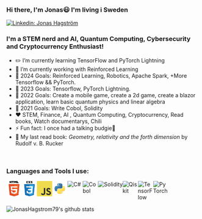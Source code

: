 
### Hi there, I'm Jonas:smiley: I'm living i Sweden


[![Linkedin: Jonas Hagström](https://img.shields.io/badge/-jonas-hagstr%C3%B6m-blue?style=flat-square&logo=Linkedin&logoColor=white&link=https://www.linkedin.com/in/jonas-hagstr%C3%B6m)](https://www.linkedin.com/in/jonas-hagstr%C3%B6m)


### I'm a STEM nerd and AI, Quantum Computing, Cybersecurity and Cryptocurrency Enthusiast!

- ✏️ I’m currently learning TensorFlow and PyTorch Lightning
- 🔭 I’m currently working with Reinforced Learning
- 🥅 2024 Goals: Reinforced Learning, Robotics, Apache Spark, +More Tensorflow && PyTorch.
- 🥅 2023 Goals: Tensorflow, PyTorch Lightning.
- 🥅 2022 Goals: Create a mobile game, create a 2d game, create a blazor application, learn basic quantum physics and linear algebra
- 🥅 2021 Goals: Write Cobol, Solidity
- ❤️ STEM, Finance, AI , Quantum Computing, Cryptocurrency, Read books, Watch documentarys, Chili
- ⚡ Fun fact: I once had a talking budgie:parrot:
- :blue_book: My last read book: *Geometry, relativity and the forth dimension* by Rudolf v. B. Rucker

<br />
<!---
[![Top Langs](https://github-readme-stats.vercel.app/api/top-langs/?username=JonasHagstrom79&langs_count=10)](https://github.com/JonasHagstrom79/github-readme-stats) --->
<!---
![image](https://github-readme-stats.vercel.app/api/top-langs/?username=JonasHagstrom79&layout=compact&langs_count=10&hide_border=true&title_color=000000&icon_color=000000&text_color=000000&bg_color=ffffff) --->

### Languages and Tools I use:
<!---
<img align="left" alt="Visual Studio" width="40px" src="https://visualstudio.microsoft.com/wp-content/uploads/2019/06/BrandVisualStudioWin2019-3.svg" />
<img align="left" alt="Pycharm" width="40px" src="https://resources.jetbrains.com/storage/products/company/brand/logos/PyCharm_icon.png" />
<img align="left" alt="Anaconda Navigator" width="40px" src="https://www.clipartmax.com/png/full/349-3490136_anaconda-icon-anaconda-python-icon.png" />
<img align="left" alt="Jupyter Notebook" width="40px" src="https://upload.wikimedia.org/wikipedia/commons/thumb/3/38/Jupyter_logo.svg/120px-Jupyter_logo.svg.png" />
<img align="left" alt="Visual Studio Code" width="40px" src="https://raw.githubusercontent.com/github/explore/80688e429a7d4ef2fca1e82350fe8e3517d3494d/topics/visual-studio-code/visual-studio-code.png" />
--->
<img align="left" alt="HTML5" width="40px" src="https://raw.githubusercontent.com/github/explore/80688e429a7d4ef2fca1e82350fe8e3517d3494d/topics/html/html.png" />
<img align="left" alt="CSS3" width="40px" src="https://raw.githubusercontent.com/github/explore/80688e429a7d4ef2fca1e82350fe8e3517d3494d/topics/css/css.png" />
<img align="left" alt="JavaScript" width="40px" src="https://raw.githubusercontent.com/github/explore/80688e429a7d4ef2fca1e82350fe8e3517d3494d/topics/javascript/javascript.png" />
<img align="left" alt="Python" width="40px" src="https://raw.githubusercontent.com/github/explore/80688e429a7d4ef2fca1e82350fe8e3517d3494d/topics/python/python.png" />
<img align="left" alt="C#" width="40px" src="https://seeklogo.com/images/C/c-sharp-c-logo-02F17714BA-seeklogo.com.png" />
<img align="left" alt="Cobol" width="40px" src="https://logodix.com/logo/2100260.png" />
<img align="left" alt="Solidity" height="40px" src="https://upload.wikimedia.org/wikipedia/commons/thumb/9/98/Solidity_logo.svg/386px-Solidity_logo.svg.png" />
<img align="left" alt="Qiskit" width="40px" src="https://upload.wikimedia.org/wikipedia/commons/thumb/5/51/Qiskit-Logo.svg/393px-Qiskit-Logo.svg.png" />
<img align="left" alt="TensorFlow" width="40px" src="https://upload.wikimedia.org/wikipedia/commons/thumb/2/2d/Tensorflow_logo.svg/115px-Tensorflow_logo.svg.png" />
<img align="left" alt="PyTorch" width="40px" src="https://pytorch.org/assets/images/pytorch-logo.png" />
<!--- <img align="left" alt="Scikit-learn" height="40px" src="https://scikit-learn.org/stable/_static/scikit-learn-logo-small.png" /> --->





<br />
<br />
<br />

![JonasHagstrom79's github stats](https://github-readme-stats.vercel.app/api?username=JonasHagstrom79&theme=vue&show_icons=true&count_private=true&hide_border=true)

<!---
![Jonas GitHub stats](https://github-readme-stats.vercel.app/api?username=JonasHagstrom79)](https://github.com/JonasHagstrom79/github-readme-stats) --->





<!---
JonasHagstrom79/JonasHagstrom79 is a ✨ special ✨ repository because its `README.md` (this file) appears on your GitHub profile.
You can click the Preview link to take a look at your changes.
--->
